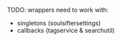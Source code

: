 TODO: wrappers need to work with:
* singletons (soulsiftersettings)
* callbacks (tagservice & searchutil)
